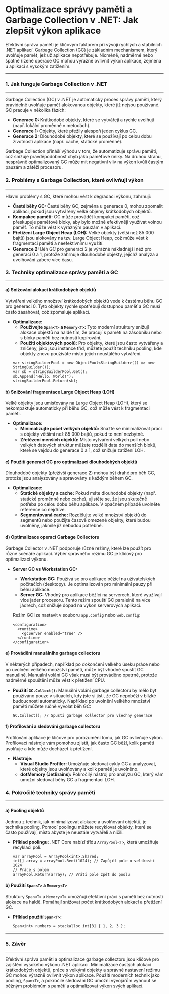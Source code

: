 Optimalizace správy paměti a Garbage Collection v .NET: Jak zlepšit výkon aplikace
==================================================================================

Efektivní správa paměti je klíčovým faktorem při vývoji rychlých a stabilních .NET aplikací. Garbage Collection (GC) je základním mechanismem, který uvolňuje paměť, jež už aplikace nepotřebuje. 
Nicméně, nadměrné nebo špatně řízené operace GC mohou výrazně ovlivnit výkon aplikace, zejména u aplikací s vysokým zatížením. 

* * * * *

### 1\. **Jak funguje Garbage Collection v .NET**
-------------------------------------------------

Garbage Collection (GC) v .NET je automatický proces správy paměti, který pravidelně uvolňuje paměť alokovanou objekty, které již nejsou používané. GC pracuje v několika fázích:

-   **Generace 0:** Krátkodobé objekty, které se vytvářejí a rychle uvolňují (např. lokální proměnné v metodách).
-   **Generace 1:** Objekty, které přežily alespoň jeden cyklus GC.
-   **Generace 2:** Dlouhodobé objekty, které se používají po celou dobu životnosti aplikace (např. cache, statické proměnné).

Garbage Collection přináší výhodu v tom, že automatizuje správu paměti, což snižuje pravděpodobnost chyb jako paměťové úniky. Na druhou stranu, nesprávně optimalizovaný GC může mít negativní vliv na výkon kvůli častým pauzám a zátěži procesoru.

### 2\. **Problémy s Garbage Collection, které ovlivňují výkon**
----------------------------------------------------------------

Hlavní problémy s GC, které mohou vést k degradaci výkonu, zahrnují:

-   **Časté běhy GC:** Časté běhy GC, zejména u generace 0, mohou zpomalit aplikaci, pokud jsou vytvářeny velké objemy krátkodobých objektů.
-   **Kompakce paměti:** GC může provádět kompakci paměti, což přeskupuje paměťové bloky, aby bylo možné efektivněji využívat volnou paměť. To může vést k výrazným pauzám v aplikaci.
-   **Přetížení Large Object Heap (LOH):** Velké objekty (větší než 85 000 bajtů) jsou alokovány na tzv. Large Object Heap, což může vést k fragmentaci paměti a neefektivnímu využití.
-   **Generace 2:** Běh GC pro generaci 2 je výrazně nákladnější než pro generaci 0 a 1, protože zahrnuje dlouhodobé objekty, jejichž analýza a uvolňování zabere více času.

### 3\. **Techniky optimalizace správy paměti a GC**
----------------------------------------------------

#### a) **Snižování alokací krátkodobých objektů**

Vytváření velkého množství krátkodobých objektů vede k častému běhu GC pro generaci 0. Tyto objekty rychle spotřebují dostupnou paměť a GC musí často zasahovat, což zpomaluje aplikaci.

-   **Optimalizace:**
    -   **Používejte `Span<T>` a `Memory<T>`:** Tyto moderní struktury snižují alokace objektů na haldě tím, že pracují s pamětí na zásobníku nebo s bloky paměti bez nutnosti kopírování.
    -   **Použití objektových poolů:** Pro objekty, které jsou často vytvářeny a zničeny, jako jsou instance tříd, můžete použít techniku pooling, kde objekty znovu používáte místo jejich neustálého vytváření.
    ```
    var stringBuilderPool = new ObjectPool<StringBuilder>(() => new StringBuilder());
    var sb = stringBuilderPool.Get();
    sb.Append("Hello, World!");
    stringBuilderPool.Return(sb);
    ```

#### b) **Snižování fragmentace Large Object Heap (LOH)**

Velké objekty jsou umisťovány na Large Object Heap (LOH), který se nekompaktuje automaticky při běhu GC, což může vést k fragmentaci paměti.

-   **Optimalizace:**
    -   **Minimalizujte počet velkých objektů:** Snažte se minimalizovat práci s objekty většími než 85 000 bajtů, pokud to není nezbytné.
    -   **Zřetězení menších objektů:** Místo vytváření velkých polí nebo velkých datových struktur můžete rozdělit data do menších bloků, které se vejdou do generace 0 a 1, což snižuje zatížení LOH.

#### c) **Použití generací GC pro optimalizaci dlouhodobých objektů**

Dlouhodobé objekty (přeživší generace 2) mohou být drahé pro běh GC, protože jsou analyzovány a spravovány s každým během GC.

-   **Optimalizace:**
    -   **Statické objekty a cache:** Pokud máte dlouhodobé objekty (např. statické proměnné nebo cache), ujistěte se, že jsou skutečně potřeba po celou dobu běhu aplikace. V opačném případě uvolněte reference co nejdříve.
    -   **Segmentovaná cache:** Rozdělujte velké množství objektů do segmentů nebo použijte časově omezené objekty, které budou uvolněny, jakmile již nebudou potřebné.

#### d) **Optimalizace operací Garbage Collectoru**

Garbage Collector v .NET podporuje různé režimy, které lze použít pro různé scénáře aplikací. Výběr správného režimu GC je klíčový pro optimalizaci výkonu.

-   **Server GC vs Workstation GC:**

    -   **Workstation GC:** Používá se pro aplikace běžící na uživatelských počítačích (desktopy). Je optimalizován pro minimální pauzy při běhu aplikace.
    -   **Server GC:** Vhodný pro aplikace běžící na serverech, které využívají více jader procesoru. Tento režim spouští GC paralelně na více jádrech, což snižuje dopad na výkon serverových aplikací.

    Režim GC lze nastavit v souboru `app.config` nebo `web.config`:

    ```
    <configuration>
      <runtime>
        <gcServer enabled="true" />
      </runtime>
    </configuration>
    ```

#### e) **Provádění manuálního garbage collectoru**

V některých případech, například po dokončení velkého úseku práce nebo po uvolnění velkého množství paměti, může být vhodné spustit GC manuálně. Manuální volání GC však musí být prováděno opatrně, protože nadměrné spouštění může vést k přetížení CPU.

-   **Použití `GC.Collect()`:** Manuální volání garbage collectoru by mělo být používáno pouze v situacích, kdy jste si jisti, že GC nepoběží v blízké budoucnosti automaticky. Například po uvolnění velkého množství paměti můžete ručně vyvolat běh GC:

    `GC.Collect(); // Spustí garbage collector pro všechny generace`

#### f) **Profilování a sledování garbage collectoru**

Profilování aplikace je klíčové pro porozumění tomu, jak GC ovlivňuje výkon. Profilovací nástroje vám pomohou zjistit, jak často GC běží, kolik paměti uvolňuje a kde může docházet k přetížení.

-   **Nástroje:**
    -   **Visual Studio Profiler:** Umožňuje sledovat cykly GC a analyzovat, které objekty jsou uvolňovány a kolik paměti je uvolněno.
    -   **dotMemory (JetBrains):** Pokročilý nástroj pro analýzu GC, který vám umožní sledovat běhy GC a fragmentaci LOH.

### 4\. **Pokročilé techniky správy paměti**
--------------------------------------------

#### a) **Pooling objektů**

Jednou z technik, jak minimalizovat alokace a uvolňování objektů, je technika pooling. Pomocí poolingu můžete recyklovat objekty, které se často používají, místo abyste je neustále vytvářeli a ničili.

-   **Příklad poolingu:** .NET Core nabízí třídu `ArrayPool<T>`, která umožňuje recyklaci polí.

    ```
    var arrayPool = ArrayPool<int>.Shared;
    int[] array = arrayPool.Rent(1024); // Zapůjčí pole o velikosti 1024
    // Práce s polem
    arrayPool.Return(array); // Vrátí pole zpět do poolu
    ```

#### b) **Použití `Span<T>` a `Memory<T>`**

Struktury `Span<T>` a `Memory<T>` umožňují efektivní práci s pamětí bez nutnosti alokace na haldě. Pomáhají snižovat počet krátkodobých alokací a přetížení GC.

-   **Příklad použití `Span<T>`:**

    `Span<int> numbers = stackalloc int[3] { 1, 2, 3 };`

* * * * *

### 5\. **Závěr**
-----------------
Efektivní správa paměti a optimalizace garbage collectoru jsou klíčové pro zajištění vysokého výkonu .NET aplikací. Minimalizace častých alokací krátkodobých objektů, práce s velkými objekty a správné nastavení režimu GC mohou výrazně ovlivnit výkon aplikace. Použití moderních technik jako pooling, `Span<T>`, a pokročilé sledování GC umožní vývojářům vyhnout se běžným problémům s pamětí a optimalizovat výkon svých aplikací.

